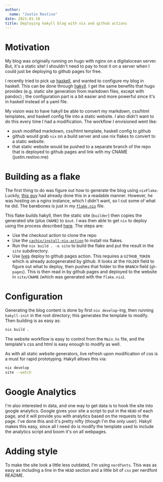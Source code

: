 ```yaml
---
author:
  name: "Justin Restivo"
date: 2021-01-10
title: Deploying hakyll blog with nix and github actions
---
```


# Motivation #

My blog was originally running on hugo with nginx on a digitalocean server.
But, it's a static site! I shouldn't need to pay to host it on a server 
when I could just be deploying to github pages for free.

I recently tried to pick up
[haskell](https://github.com/DieracDelta/advent-of-code-2020), and wanted to
configure my blog in haskell. This can be done through
[hakyll](https://jaspervdj.be/hakyll/). I get the same benefits that hugo
provides (e.g. static site generation from markdown files, except with pandoc)
; the configuration part is a bit easier and more powerful since it's in haskell
instead of a yaml file.

My vision was to have hakyll be able to convert my markdown, css/html templates,
and haskell config file into a static website. *I* also didn't want to do this
every time I had a modification. The workflow I envisioned went like:

- push modified markdown, css/html template, haskell config to github
- github would grab `nix` on a build server and use nix flakes to convert
  to a static website.
- that static website would be pushed to a separate branch of the repo that is
  deployed to github pages and link with my CNAME (justin.restivo.me)

# Building as a flake #

The first thing to do was figure out how to generate the blog using `nixFlake`.
Luckily, [this guy](https://github.com/zarybnicky/zarybnicky.com/blob/master/flake.nix)
had already done this in a readable manner. However, he was hosting on a nginx
instance, which I didn't want, so I cut some of what he did. The barebones
is just in my [`flake.nix`](https://github.com/DieracDelta/DieracDelta.github.io/blob/master/flake.nix)
file.

This flake builds hakyll, then the static site (`builder`) then copies the
generated site (plus `CNAME`) to `$out`. I was then able to get `nix` to deploy
using the process described [here](https://mpickering.github.io/posts/2019-06-24-overkill-or-not.html).
The steps are:

- Use the checkout action to clone the repo
- Use the [`cachix/install-nix-action`](https://github.com/cachix/install-nix-action) to install nix flakes.
- Run the `nix build . -o site` to build the flake and put the result in
  the `site` subdirectory.
- Use [Ives](https://github.com/JamesIves/github-pages-deploy-action)
  deploy to github pages action. This requires a `GITHUB_TOKEN` which is
  already autogenerated by github. It looks at the `FOLDER` field to figure
  out what to deploy, then pushes that folder to the `BRANCH` field (`gh-pages`).
  This is then read in by github pages and deployed to the website in `site/CNAME`
  (which was generated with the `flake.nix`).

# Configuration #

Generating the blog content is done by first `nix develop`-ing, then running
`hakyll-init` in the root directory; this generates the template to modify.
Then building is as easy as:

``` bash
nix build .
```

The website workflow is easy to control from the `Main.hs` file, and the 
template's css and html is easy enough to modify as well.

As with all static website generators, live refresh upon modification of 
css is a must for rapid prototyping. Hakyll allows this via:

``` bash
nix develop
site --watch
```

# Google Analytics #

I'm also interested in data, and one way to get data is to hook
the site into google analytics. Google gives your site a script to put in the
`HEAD` of each page, and it will provide you with analytics based on the 
requests to the page. I've done this and it's pretty nifty 
(though I'm the only user). Hakyll makes this easy, since all I need do is 
modify the template used to include the analytics script and boom it's 
on all webpages.

# Adding style #

To make the site look a little less outdated, I'm using `nerdfonts`. This was
as easy as including a line in the `HEAD` section and a little bit of `css` 
per nerdfont README.

